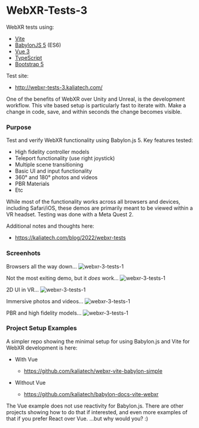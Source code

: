 # WebXR-Tests-3

WebXR tests using:

- [Vite](https://vitejs.dev/)
- [BabylonJS 5](https://www.babylonjs.com/) (ES6)
- [Vue 3](https://vuejs.org/)
- [TypeScript](https://www.typescriptlang.org/)
- [Bootstrap 5](https://getbootstrap.com/)

Test site:
- http://webxr-tests-3.kaliatech.com/

One of the benefits of WebXR over Unity and Unreal, is the development workflow. This vite based setup is particularly
fast to iterate with. Make a change in code, save, and within seconds the change becomes visible.

### Purpose
Test and verify WebXR functionality using Babylon.js 5. Key features tested:
 - High fidelity controller models
 - Teleport functionality (use right joystick)
 - Multiple scene transitioning
 - Basic UI and input functionality
 - 360° and 180° photos and videos
 - PBR Materials
 - Etc

While most of the functionality works across all browsers and devices, including Safari/iOS,
these demos are primarily meant to be viewed within a VR headset. Testing was done with a
Meta Quest 2.

Additional notes and thoughts here:
 - https://kaliatech.com/blog/2022/webxr-tests

### Screenhots

Browsers all the way down...
![webxr-3-tests-1](https://imgur.com/0d1WyBi.jpg)

Not the most exiting demo, but it _does_ work...
![webxr-3-tests-1](https://imgur.com/jyjx6v4.jpg)

2D UI in VR...
![webxr-3-tests-1](https://imgur.com/OXLXYVR.jpg)

Immersive photos and videos...
![webxr-3-tests-1](https://imgur.com/wSdHTL4.jpg)

PBR and high fidelity models...
![webxr-3-tests-1](https://imgur.com/AqJSQEC.jpg)


### Project Setup Examples

A simpler repo showing the minimal setup for using Babylon.js and Vite for WebXR development is here:

- With Vue
  - https://github.com/kaliatech/webxr-vite-babylon-simple

- Without Vue
  - https://github.com/kaliatech/babylon-docs-vite-webxr

The Vue example does not use reactivity for Babylon.js. There are other projects showing how to do that if interested,
and even more examples of that if you prefer React over Vue. ...but why would you? :)

